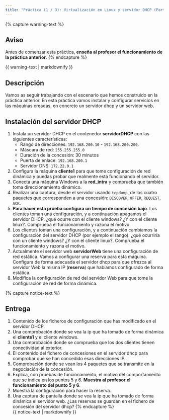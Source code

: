 ```yaml
---
title: "Práctica (1 / 3): Virtualización en Linux y servidor DHCP (Parte 2)"
---
```


{% capture warning-text %}
## Aviso

Antes de comenzar esta práctica, **enseña al profesor el funcionamiento de la práctica anterior**.
{% endcapture %}<div class="warning--info">{{ warning-text | markdownify }}</div>


## Descripción

Vamos as seguir trabajando con el escenario que hemos construido en la práctica anterior. En esta práctica vamos instalar y configurar servicios en las máquinas creadas, en concreto un servidor dhcp y un servidor web.

## Instalación del servidor DHCP 

1. Instala un servidor DHCP en el contenedor **servidorDHCP** con las siguientes características:
	* Rango de direcciones: `192.168.200.10` - `192.168.200.200`.
	* Máscara de red: `255.255.255.0`
	* Duración de la concesión: 30 minutos
	* Puerta de enlace: `192.168.200.1`
	* Servidor DNS: `172.22.0.1`
2. Configura la máquina **cliente1** para que tome configuración de red dinámica y puedas probar que realmente está funcionando el servidor.
3. Conecta una máquina Windows a la **red_intra** y comprueba que también toma direccionamiento dinámico.
4. Realizar una captura, desde el servidor usando `tcpdump`, de los cuatro paquetes que corresponden a una concesión: `DISCOVER`, `OFFER`, `REQUEST`, `ACK`.
5. **Para hacer esta prueba configura un tiempo de concesión bajo**. Los clientes toman una configuración, y a continuación apagamos el servidor DHCP. ¿qué ocurre con el cliente windows? ¿Y con el cliente linux?. Comprueba el funcionamiento y razona el motivo.
6. Los clientes toman una configuración, y a continuación cambiamos la configuración del servidor DHCP (por ejemplo el rango). ¿qué ocurriría con un cliente windows? ¿Y con el cliente linux?. Comprueba el funcionamiento y razona el motivo.
7. Actualmente el servidor web **servidorWeb** tiene una configuración de red estática. Vamos a configurar una reserva para esta máquina. Configura de forma adecuada el servidor dhcp para que ofrezca al servidor Web la misma IP (**reserva**) que habíamos configurado de forma estática.
8. Modifica la configuración de red del servidor Web para que tome la configuración de red de forma dinámica.

{% capture notice-text %}
## Entrega

1. Contenido de los ficheros de configuración que has modificado en el servidor DHCP.
2. Una comprobación donde se vea la ip que ha tomado de forma dinámica el **cliente1** y el cliente windows.
3. Una comprobación donde se comprueba que los dos clientes tienen conectividad al exterior.
4. El contenido del fichero de concesiones en el servidor dhcp para comprobar que se han concedido esas direcciones IP.
5. Comprobación donde se vean los 4 paquetes que se transmite en la negociación de la concesión.
6. Explica, con pruebas de funcionamiento, el motivo del comportamiento que se indica en los puntos 5 y 6. **Muestra al profesor el funcionamiento del punto 5 y 6**.
7. Muestra la configuración para hacer la reserva.
8. Una captura de pantalla donde se vea la ip que ha tomado de forma dinámica el servidor web. ¿Las reservas se guardan en el fichero de concesión del servidor dhcp?
{% endcapture %}<div class="notice--info">{{ notice-text | markdownify }}</div>

